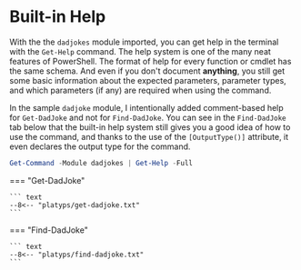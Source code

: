 # Built-in Help

With the the `dadjokes` module imported, you can get help in the terminal with the `Get-Help` command.
The help system is one of the many neat features of PowerShell. The format of help for every function
or cmdlet has the same schema. And even if you don't document __anything__, you still get some basic
information about the expected parameters, parameter types, and which parameters (if any) are required
when using the command.

In the sample `dadjoke` module, I intentionally added comment-based help for `Get-DadJoke` and not for
`Find-DadJoke`. You can see in the `Find-DadJoke` tab below that the built-in help system still gives
you a good idea of how to use the command, and thanks to the use of the `[OutputType()]` attribute,
it even declares the output type for the command.

``` powershell title="Command" linenums="1"
Get-Command -Module dadjokes | Get-Help -Full
```

<div class="result" markdown>

=== "Get-DadJoke"

    ``` text
    --8<-- "platyps/get-dadjoke.txt"
    ```

=== "Find-DadJoke"

    ``` text
    --8<-- "platyps/find-dadjoke.txt"
    ```

</div>
